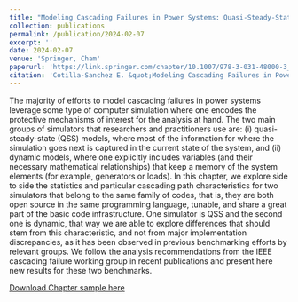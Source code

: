 ```yaml
---
title: "Modeling Cascading Failures in Power Systems: Quasi-Steady-State Models and Dynamic Models. In: Sun, K. (eds) Cascading Failures in Power Grids. Power Electronics and Power Systems. Springer, Cham"
collection: publications
permalink: /publication/2024-02-07
excerpt: ''
date: 2024-02-07
venue: 'Springer, Cham'
paperurl: 'https://link.springer.com/chapter/10.1007/978-3-031-48000-3_5'
citation: 'Cotilla-Sanchez E. &quot;Modeling Cascading Failures in Power Systems: Quasi-Steady-State Models and Dynamic Models.&quot; <i>In: Sun K. (eds), Cascading Failures in Power Grids. Power Electronics and Power Systems. Springer, Cham.</i>, (2024)'
---
```

The majority of efforts to model cascading failures in power systems leverage some type of computer simulation where one encodes the protective mechanisms of interest for the analysis at hand. The two main groups of simulators that researchers and practitioners use are: (i) quasi-steady-state (QSS) models, where most of the information for where the simulation goes next is captured in the current state of the system, and (ii) dynamic models, where one explicitly includes variables (and their necessary mathematical relationships) that keep a memory of the system elements (for example, generators or loads). In this chapter, we explore side to side the statistics and particular cascading path characteristics for two simulators that belong to the same family of codes, that is, they are both open source in the same programming language, tunable, and share a great part of the basic code infrastructure. One simulator is QSS and the second one is dynamic, that way we are able to explore differences that should stem from this characteristic, and not from major implementation discrepancies, as it has been observed in previous benchmarking efforts by relevant groups. We follow the analysis recommendations from the IEEE cascading failure working group in recent publications and present here new results for these two benchmarks.

[Download Chapter sample here](https://ecotillasanchez.github.io/files/ECS_Chapter_Sun_2024.pdf)
